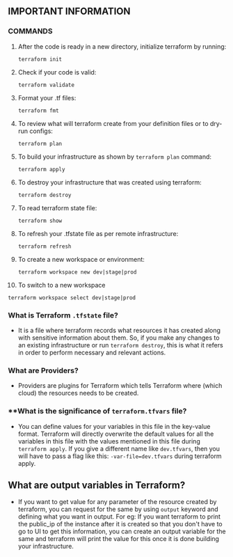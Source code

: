 ## IMPORTANT INFORMATION

### COMMANDS ###
1. After the code is ready in a new directory, initialize terraform by running:

   ```shell
   terraform init
   ```
2. Check if your code is valid:

   ```shell
   terraform validate
   ```

3. Format your .tf files:

   ```shell
   terraform fmt
   ```

4. To review what will terraform create from your definition files or to dry-run configs:

   ```shell
   terraform plan
   ```

5. To build your infrastructure as shown by `terraform plan` command:

    ```shell
    terraform apply
    ```

6. To destroy your infrastructure that was created using terraform:

   ```shell
   terraform destroy
   ```

7. To read terraform state file:
   
   ```shell
   terraform show
   ```

8. To refresh your .tfstate file as per remote infrastructure:

   ```shell
   terraform refresh
   ```

9. To create a new workspace or environment:

   ```shell
   terraform workspace new dev|stage|prod
   ```

10. To switch to a new workspace
 
   ```shell
   terraform workspace select dev|stage|prod
   ```


### **What is Terraform `.tfstate` file?**
- It is a file where terraform records what resources it has created along with sensitive information about them. So, if you make any changes to an existing infrastructure or run `terraform destroy`, this is what it refers in order to perform necessary and relevant actions.

### **What are Providers?**
- Providers are plugins for Terraform which tells Terraform where (which cloud) the resources needs to be created.

### **What is the significance of `terraform.tfvars` file?
- You can define values for your variables in this file in the key-value format. Terraform will directly overwrite the default values for all the variables in this file with the values mentioned in this file during `terraform apply`. If you give a different name like `dev.tfvars`, then you will have to pass a flag like this: `-var-file=dev.tfvars` during terraform apply.

## **What are output variables in Terraform?**
- If you want to get value for any parameter of the resource created by terraform, you can request for the same by using `output` keyword and defining what you want in output. For eg: If you want terraform to print the public_ip of the instance after it is created so that you don't have to go to UI to get this information, you can create an output variable for the same and terraform will print the value for this once it is done building your infrastructure.